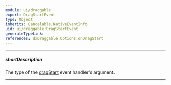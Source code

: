 ```yaml
---
module: ui/draggable
export: DragStartEvent
type: Object
inherits: Cancelable,NativeEventInfo
uid: ui/draggable:DragStartEvent
generateTypeLink: 
references: dxDraggable.Options.onDragStart
---
```

---
##### shortDescription
The type of the [dragStart]({basewidgetpath}/Events/#dragStart) event handler's argument.

---
<!-- Description goes here -->